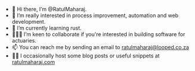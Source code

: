 - 👋 Hi there, I’m @RatulMaharaj.
- 👀 I’m really interested in process improvement, automation and web development.
- 🌱 I’m currently learning rust.
- 👨🏽‍💻 I’m keen to collaborate if you're interested in building software for actuaries.
- 📫 You can reach me by sending an email to ratulmaharaj@looped.co.za
- ✍🏽 I occasionally host some blog posts or useful snippets at [ratulmaharaj.com](https://ratulmaharaj.com)
